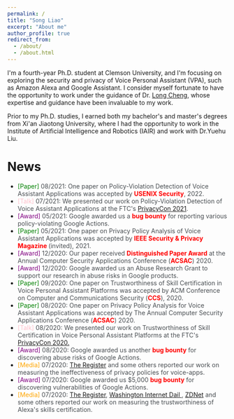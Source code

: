 ```yaml
---
permalink: /
title: "Song Liao"
excerpt: "About me"
author_profile: true
redirect_from: 
  - /about/
  - /about.html
---
```


<style>
pap {color:Green;}
ser { color:Blue;}
gr { color:Purple;}
me { color:Orange;}
talk { color:Pink;}
text { color:#494e52;}
</style>


I'm a fourth-year Ph.D. student at Clemson University, and I'm focusing on exploring the security and privacy of Voice Personal Assistant (VPA), such as Amazon Alexa and Google Assistant. I consider myself fortunate to have the opportunity to work under the guidance of Dr. [Long Cheng](https://people.computing.clemson.edu/~lcheng2/), whose expertise and guidance have been invaluable to my work.

Prior to my Ph.D. studies, I earned both my bachelor's and master's degrees from Xi'an Jiaotong University, where I had the opportunity to work in the Institute of Artificial Intelligence and Robotics (IAIR) and work with Dr.Yuehu Liu.


# News

- <pap>[Paper]</pap><text> 08/2021: One paper on Policy-Violation Detection of Voice Assistant Applications was accepted by <b><font color="red">USENIX Security</font></b>, 2022. </text>
- <talk>[Talk]</talk><text> 07/2021: We presented our work on Policy-Violation Detection of Voice Assistant Applications at the FTC's <a href = "https://www.ftc.gov/media/73491">PrivacyCon 2021</a>. </text>
- <gr>[Award]</gr><text> 05/2021: Google awarded us a <b><font color="red">bug bounty</font></b> for reporting various policy-violating Google Actions.</text>
- <pap>[Paper]</pap><text> 05/2021: One paper on Privacy Policy Analysis of Voice Assistant Applications was accepted by <b><font color="red">IEEE Security & Privacy Magazine </font></b>(invited), 2021.</text>
- <gr>[Award]</gr><text> 12/2020: Our paper received <b><font color="red">Distinguished Paper Award</font></b> at the Annual Computer Security Applications Conference (<b><font color="red">ACSAC</font></b>) 2020.</text>
- <gr>[Award]</gr><text> 12/2020: Google awarded us an Abuse Research Grant to support our research in abuse risks in Google products.</text>
- <pap>[Paper]</pap><text>  09/2020: One paper on Trustworthiness of Skill Certification in Voice Personal Assistant Platforms was accepted by ACM Conference on Computer and Communications Security (<b><font color="red">CCS</font></b>), 2020.</text>
- <pap>[Paper]</pap><text>  08/2020: One paper on Privacy Policy Analysis for Voice Assistant Applications was accepted by The Annual Computer Security Applications Conference (<b><font color="red">ACSAC</font></b>) 2020.</text>
- <talk>[Talk]</talk><text>  08/2020: We presented our work on Trustworthiness of Skill Certification in Voice Personal Assistant Platforms at the FTC's <a href = "https://www.ftc.gov/news-events/events/2020/07/privacycon-2020">PrivacyCon 2020.</a></text>
- <gr>[Award]</gr><text> 08/2020: Google awarded us another <b><font color="red">bug bounty</font></b> for discovering abuse risks of Google Actions.</text>
- <me>[Media]</me><text>  07/2020: <a href = "https://www.theregister.com/2020/07/29/amazon_google_voice_apps/">The Register</a> and some others reported our work on measuring the ineffectiveness of privacy policies for voice-apps.</text>
- <gr>[Award]</gr><text> 07/2020: Google awarded us $5,000 <b><font color="red">bug bounty</font></b> for discovering vulnerabilities of Google Actions.</text>
- <me>[Media]</me><text>  07/2020: <a href = "https://www.theregister.com/2020/07/23/amazon_alexa_skills/">The Register</a>, <a href = "https://washingtoninternetdaily.com/news/2020/07/22/amazon-deploys-additional-checks-for-alexa-skills-certification-2007210055">Washington Internet Dail </a>, <a href = "https://www.zdnet.com/article/academics-smuggle-234-policy-violating-skills-on-the-alexa-skills-store/">ZDNet</a> and some others reported our work on measuring the trustworthiness of Alexa's skills certification.</text>
  
